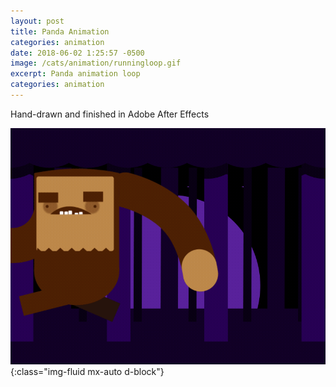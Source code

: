 ```yaml
---
layout: post
title: Panda Animation
categories: animation
date: 2018-06-02 1:25:57 -0500
image: /cats/animation/runningloop.gif
excerpt: Panda animation loop
categories: animation
---
```


Hand-drawn and finished in Adobe After Effects

![image-title-here](/assets/img/cats/animation/runningloop.gif){:class="img-fluid mx-auto d-block"}
